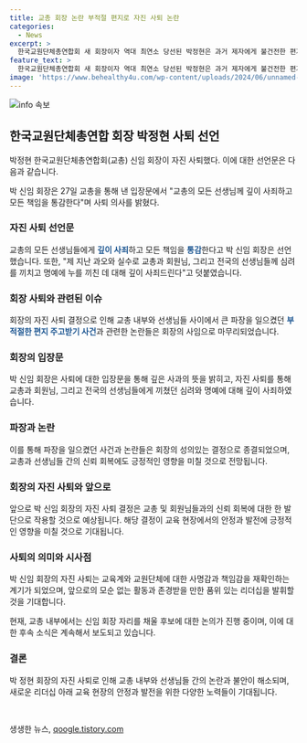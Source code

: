 ```yaml
---
title: 교총 회장 논란 부적절 편지로 자진 사퇴 논란
categories:
  - News
excerpt: >
  한국교원단체총연합회 새 회장이자 역대 최연소 당선된 박정현은 과거 제자에게 불건전한 편지를 주고받아 논란이 있었으나 이에 대한 사과와 함께 자진 사퇴를 선언했다. 교총의 모든 선생님께 깊이 사죄하고 모든 책임을 통감한다며 사퇴 의사를 밝히고 과거의 과오로 인해 교총과 회원님, 그리고 전국의 선생님들께 심려를 끼쳐 명예에 누를 끼친 데 대해 깊이 사죄한다고 덧붙였다.
feature_text: >
  한국교원단체총연합회 새 회장이자 역대 최연소 당선된 박정현은 과거 제자에게 불건전한 편지를 주고받아 논란이 있었으나 이에 대한 사과와 함께 자진 사퇴를 선언했다. 교총의 모든 선생님께 깊이 사죄하고 모든 책임을 통감한다며 사퇴 의사를 밝히고 과거의 과오로 인해 교총과 회원님, 그리고 전국의 선생님들께 심려를 끼쳐 명예에 누를 끼친 데 대해 깊이 사죄한다고 덧붙였다.
image: 'https://www.behealthy4u.com/wp-content/uploads/2024/06/unnamed-file.png'
---
```


<p><img src="https://www.behealthy4u.com/wp-content/uploads/2024/06/unnamed-file.png" alt="info 속보" /></p>

<h2 data-ke-size="size26">한국교원단체총연합 회장 박정현 사퇴 선언</h2>

<p>박정현 한국교원단체총연합회(교총) 신임 회장이 자진 사퇴했다. 이에 대한 선언문은 다음과 같습니다.</p>

<p data-ke-size="size16">박 신임 회장은 27일 교총을 통해 낸 입장문에서 "교총의 모든 선생님께 깊이 사죄하고 모든 책임을 통감한다"며 사퇴 의사를 밝혔다.</p>

<h3>자진 사퇴 선언문</h3>

<p>교총의 모든 선생님들에게 <b><span style="color: #1a5490;">깊이 사죄</span></b>하고 모든 책임을 <b><span style="color: #1a5490;">통감</span></b>한다고 박 신임 회장은 선언했습니다. 또한, "제 지난 과오와 실수로 교총과 회원님, 그리고 전국의 선생님들께 심려를 끼치고 명예에 누를 끼친 데 대해 깊이 사죄드린다"고 덧붙였습니다.</p>

<h3>회장 사퇴와 관련된 이슈</h3>

<p>회장의 자진 사퇴 결정으로 인해 교총 내부와 선생님들 사이에서 큰 파장을 일으켰던 <b><span style="color: #1a5490;">부적절한 편지 주고받기 사건</span></b>과 관련한 논란들은 회장의 사임으로 마무리되었습니다. </p>

<h3>회장의 입장문</h3>

<p>박 신임 회장은 사퇴에 대한 입장문을 통해 깊은 사과의 뜻을 밝히고, 자진 사퇴를 통해 교총과 회원님, 그리고 전국의 선생님들에게 끼쳤던 심려와 명예에 대해 깊이 사죄하였습니다. </p>

<h3>파장과 논란</h3>

<p>이를 통해 파장을 일으켰던 사건과 논란들은 회장의 성의있는 결정으로 종결되었으며, 교총과 선생님들 간의 신뢰 회복에도 긍정적인 영향을 미칠 것으로 전망됩니다. </p>

<h3>회장의 자진 사퇴와 앞으로</h3>

<p>앞으로 박 신임 회장의 자진 사퇴 결정은 교총 및 회원님들과의 신뢰 회복에 대한 한 발단으로 작용할 것으로 예상됩니다. 해당 결정이 교육 현장에서의 안정과 발전에 긍정적인 영향을 미칠 것으로 기대됩니다. </p>

<h3>사퇴의 의미와 시사점</h3>

<p>박 신임 회장의 자진 사퇴는 교육계와 교원단체에 대한 사명감과 책임감을 재확인하는 계기가 되었으며, 앞으로의 모순 없는 활동과 존경받을 만한 품위 있는 리더십을 발휘할 것을 기대합니다. </p>

<p>현재, 교총 내부에서는 신임 회장 자리를 채울 후보에 대한 논의가 진행 중이며, 이에 대한 후속 소식은 계속해서 보도되고 있습니다. </p>

<h3>결론</h3>

<p>박 정현 회장의 자진 사퇴로 인해 교총 내부와 선생님들 간의 논란과 불안이 해소되며, 새로운 리더십 아래 교육 현장의 안정과 발전을 위한 다양한 노력들이 기대됩니다. </p>

<p data-ke-size="size16">&nbsp;</p>
생생한 뉴스, <a href="https://qoogle.tistory.com" rel="dofollow">qoogle.tistory.com</a>


